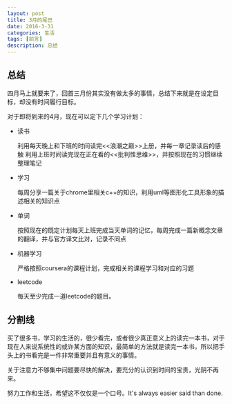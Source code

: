 ```yaml
---
layout: post
title: 3月的尾巴
date: 2016-3-31
categories: 生活
tags: [前言]
description: 总结
---
```


## 总结

四月马上就要来了，回首三月份其实没有做太多的事情，总结下来就是在设定目标，却没有时间履行目标。

对于即将到来的4月，现在可以定下几个学习计划：

* 读书

    利用每天晚上和下班的时间读完<<浪潮之巅>>上册，并每一章记录读后的感触
    利用上班时间读完现在正在看的<<批判性思维>>，并按照现在的习惯继续整理笔记
    
* 学习

    每周分享一篇关于chrome里相关c++的知识，利用uml等图形化工具形象的描述相关的知识点
    
* 单词            

    按照现在的既定计划每天上班完成当天单词的记忆，每周完成一篇新概念文章的翻译，并与官方译文比对，记录不同点
    
* 机器学习

    严格按照coursera的课程计划，完成相关的课程学习和对应的习题   
    
* leetcode

    每天至少完成一道leetcode的题目。    
    
    
## 分割线

买了很多书，学习的生活的，很少看完，或者很少真正意义上的读完一本书，对于现在人来说系统性的或许某方面的知识，最简单的方法就是读完一本书，所以把手头上的书看完是一件非常重要并且有意义的事情。   

关于注意力不够集中问题要尽快的解决，要充分的认识到时间的宝贵，光阴不再来。

努力工作和生活，希望这不仅仅是一个口号。It's always easier said than done.  
            
